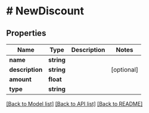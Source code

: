 # # NewDiscount

## Properties

Name | Type | Description | Notes
------------ | ------------- | ------------- | -------------
**name** | **string** |  |
**description** | **string** |  | [optional]
**amount** | **float** |  |
**type** | **string** |  |

[[Back to Model list]](../../README.md#models) [[Back to API list]](../../README.md#endpoints) [[Back to README]](../../README.md)
